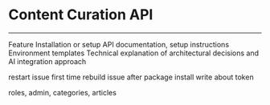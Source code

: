 # Content Curation API


---

Feature
Installation or setup
API documentation, setup instructions
Environment templates
Technical explanation of architectural decisions and AI integration
approach

restart issue first time
rebuild issue after package install
write about token

roles, admin, categories, articles